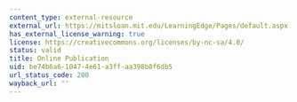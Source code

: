 ```yaml
---
content_type: external-resource
external_url: https://mitsloan.mit.edu/LearningEdge/Pages/default.aspx
has_external_license_warning: true
license: https://creativecommons.org/licenses/by-nc-sa/4.0/
status: valid
title: Online Publication
uid: be74b6a6-1047-4e61-a3ff-aa398b0f6db5
url_status_code: 200
wayback_url: ''
---
```

